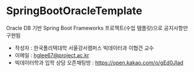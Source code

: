 # SpringBootOracleTemplate
Oracle DB 기반 Spring Boot Frameworks 프로젝트(수업 탬플릿)으로 공지사항만 구현됨

* 작성자 : 한국폴리텍대학 서울강서캠퍼스 빅데이터과 이협건 교수
* 이메일 : hglee67@project.ac.kr
* 빅데이터학과 입학 상담 오픈채팅방 : https://open.kakao.com/o/gEd0JIad

